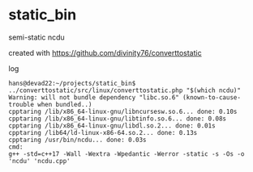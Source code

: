 # static_bin
semi-static ncdu

created with https://github.com/divinity76/converttostatic

log
```
hans@devad22:~/projects/static_bin$ ../converttostatic/src/linux/converttostatic.php "$(which ncdu)"
Warning: will not bundle dependency "libc.so.6" (known-to-cause-trouble when bundled..)
cpptaring /lib/x86_64-linux-gnu/libncursesw.so.6... done: 0.10s
cpptaring /lib/x86_64-linux-gnu/libtinfo.so.6... done: 0.08s
cpptaring /lib/x86_64-linux-gnu/libdl.so.2... done: 0.01s
cpptaring /lib64/ld-linux-x86-64.so.2... done: 0.13s
cpptaring /usr/bin/ncdu... done: 0.03s
cmd:
g++ -std=c++17 -Wall -Wextra -Wpedantic -Werror -static -s -Os -o 'ncdu' 'ncdu.cpp'
```
